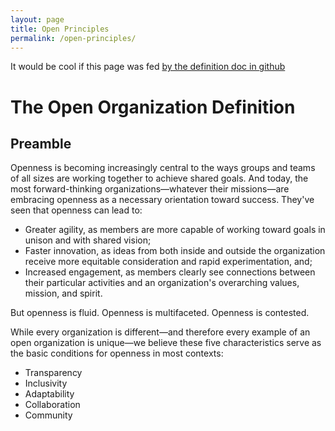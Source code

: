 ```yaml
---
layout: page
title: Open Principles
permalink: /open-principles/
---
```


It would be cool if this page was fed [by the definition doc in github](https://github.com/open-organization/open-org-definition/blob/master/open_org_definition.md)

# The Open Organization Definition

## Preamble

Openness is becoming increasingly central to the ways groups and teams of all sizes are working together to achieve shared goals. And today, the most forward-thinking organizations—whatever their missions—are embracing openness as a necessary orientation toward success. They've seen that openness can lead to:

* Greater agility, as members are more capable of working toward goals in unison and with shared vision;
* Faster innovation, as ideas from both inside and outside the organization receive more equitable consideration and rapid experimentation, and;
* Increased engagement, as members clearly see connections between their particular activities and an organization's overarching values, mission, and spirit.

But openness is fluid. Openness is multifaceted. Openness is contested.

While every organization is different—and therefore every example of an open organization is unique—we believe these five characteristics serve as the basic conditions for openness in most contexts:

* Transparency
* Inclusivity
* Adaptability
* Collaboration
* Community
